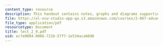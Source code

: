 ```yaml
---
content_type: resource
description: This handout contains notes, graphs and diagrams supporting this lecture.
file: https://ol-ocw-studio-app-qa.s3.amazonaws.com/courses/2-067-advanced-structural-dynamics-and-acoustics-13-811-spring-2004/ec7e00040086721b57f71e534aca60d8_lect_2_9.pdf
file_type: application/pdf
resourcetype: Document
title: lect_2_9.pdf
uid: ec7e0004-0086-721b-57f7-1e534aca60d8
---
```

